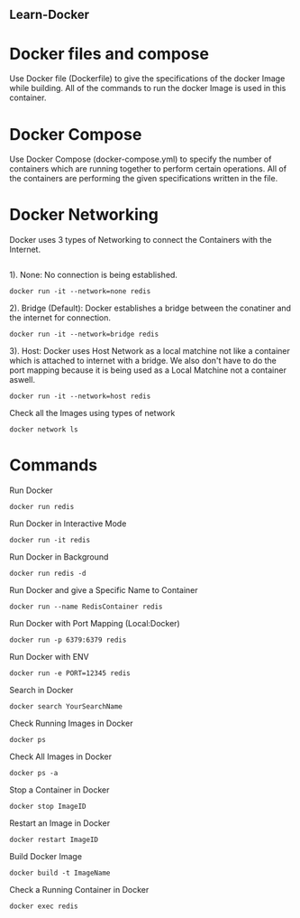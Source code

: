 ## Learn-Docker

# Docker files and compose
Use Docker file (Dockerfile) to give the specifications of the docker Image while building. All of the commands to run the docker Image is used in this container.

# Docker Compose
Use Docker Compose (docker-compose.yml) to specify the number of containers which are running together to perform certain operations. All of the containers are performing the given specifications written in the file.

# Docker Networking
Docker uses 3 types of Networking to connect the Containers with the Internet.
```
```
1). None: 
      No connection is being established.
```
docker run -it --network=none redis
```
2). Bridge (Default): 
      Docker establishes a bridge between the conatiner and the internet for connection.
```
docker run -it --network=bridge redis
```
3). Host: 
      Docker uses Host Network as a local matchine not like a container which is attached to internet with a bridge. We also don't have to do the port mapping because it is being used as a Local Matchine not a container aswell.
```
docker run -it --network=host redis
```

Check all the Images using types of network
```
docker network ls
```

# Commands

Run Docker
```
docker run redis
```

Run Docker in Interactive Mode
```
docker run -it redis
```

Run Docker in Background
```
docker run redis -d
```

Run Docker and give a Specific Name to Container
```
docker run --name RedisContainer redis
```

Run Docker with Port Mapping (Local:Docker)
```
docker run -p 6379:6379 redis
```

Run Docker with ENV
```
docker run -e PORT=12345 redis
```

Search in Docker
```
docker search YourSearchName
```

Check Running Images in Docker
```
docker ps
```
Check All Images in Docker
```
docker ps -a
```

Stop a Container in Docker
```
docker stop ImageID
```

Restart an Image in Docker
```
docker restart ImageID
```

Build Docker Image
```
docker build -t ImageName
```

Check a Running Container in Docker
```
docker exec redis
```
